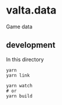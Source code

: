 # valta.data

Game data

## development

In this directory

    yarn
    yarn link

    yarn watch
    # or
    yarn build
